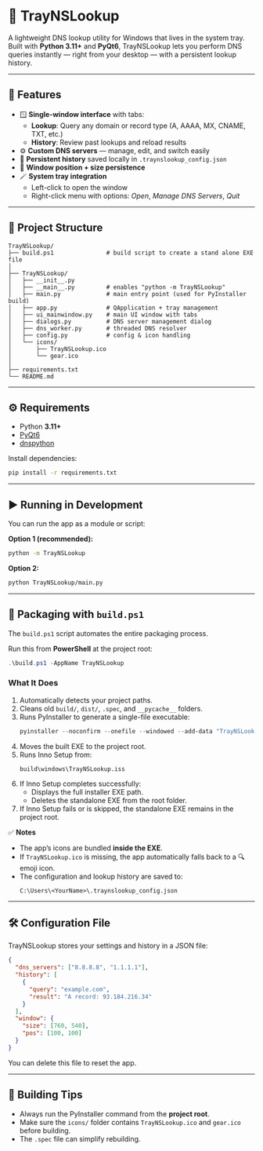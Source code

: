 # 📘 TrayNSLookup

A lightweight DNS lookup utility for Windows that lives in the system tray.  
Built with **Python 3.11+** and **PyQt6**, TrayNSLookup lets you perform DNS queries instantly — right from your desktop — with a persistent lookup history.

---

## 🧭 Features

- 🪟 **Single-window interface** with tabs:
  - **Lookup**: Query any domain or record type (A, AAAA, MX, CNAME, TXT, etc.)
  - **History**: Review past lookups and reload results
- ⚙️ **Custom DNS servers** — manage, edit, and switch easily
- 🧠 **Persistent history** saved locally in `.traynslookup_config.json`
- 📍 **Window position + size persistence**
- 🪄 **System tray integration**
  - Left-click to open the window
  - Right-click menu with options: *Open*, *Manage DNS Servers*, *Quit*
  
---

## 📂 Project Structure

```
TrayNSLookup/
├── build.ps1               # build script to create a stand alone EXE file
│
├── TrayNSLookup/
│   ├── __init__.py
│   ├── __main__.py         # enables "python -m TrayNSLookup"
│   ├── main.py             # main entry point (used for PyInstaller build)
│   ├── app.py              # QApplication + tray management
│   ├── ui_mainwindow.py    # main UI window with tabs
│   ├── dialogs.py          # DNS server management dialog
│   ├── dns_worker.py       # threaded DNS resolver
│   ├── config.py           # config & icon handling
│   └── icons/
│       ├── TrayNSLookup.ico
│       └── gear.ico
│
├── requirements.txt
└── README.md
```

---

## ⚙️ Requirements

- Python **3.11+**
- [PyQt6](https://pypi.org/project/PyQt6/)
- [dnspython](https://pypi.org/project/dnspython/)

Install dependencies:
```bash
pip install -r requirements.txt
```

---

## ▶️ Running in Development

You can run the app as a module or script:

**Option 1 (recommended):**
```bash
python -m TrayNSLookup
```

**Option 2:**
```bash
python TrayNSLookup/main.py
```

---

## 🧰 Packaging with `build.ps1`

The `build.ps1` script automates the entire packaging process.

Run this from **PowerShell** at the project root:
```powershell
.\build.ps1 -AppName TrayNSLookup
```

### What It Does
1. Automatically detects your project paths.
2. Cleans old `build/`, `dist/`, `.spec`, and `__pycache__` folders.
3. Runs PyInstaller to generate a single-file executable:
   ```powershell
   pyinstaller --noconfirm --onefile --windowed --add-data "TrayNSLookup/icons;icons" --name TrayWeatherApp --icon ..\TrayNSLookup.ico main.py
   ```
4. Moves the built EXE to the project root.
5. Runs Inno Setup from:
   ```
   build\windows\TrayNSLookup.iss
   ```
6. If Inno Setup completes successfully:
   - Displays the full installer EXE path.
   - Deletes the standalone EXE from the root folder.
7. If Inno Setup fails or is skipped, the standalone EXE remains in the project root.

✅ **Notes**
- The app’s icons are bundled **inside the EXE**.
- If `TrayNSLookup.ico` is missing, the app automatically falls back to a 🔍 emoji icon.
- The configuration and lookup history are saved to:
  ```
  C:\Users\<YourName>\.traynslookup_config.json
  ```

---

## 🛠️ Configuration File

TrayNSLookup stores your settings and history in a JSON file:
```json
{
  "dns_servers": ["8.8.8.8", "1.1.1.1"],
  "history": [
    {
      "query": "example.com",
      "result": "A record: 93.184.216.34"
    }
  ],
  "window": {
    "size": [760, 540],
    "pos": [100, 100]
  }
}
```

You can delete this file to reset the app.

---

## 🧩 Building Tips

- Always run the PyInstaller command from the **project root**.
- Make sure the `icons/` folder contains `TrayNSLookup.ico` and `gear.ico` before building.
- The `.spec` file can simplify rebuilding.
